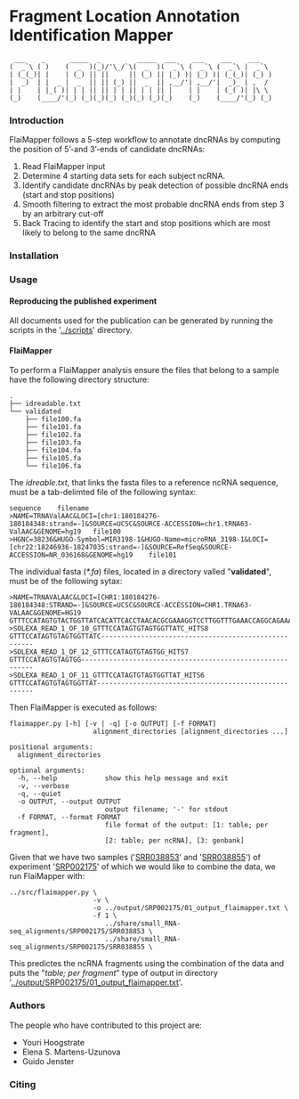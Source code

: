 # Fragment Location Annotation Identification Mapper #

	 ___    _      _____  _         _____  ___    ___    ___    ___   
	(  _`\ ( )    (  _  )(_)/'\_/`\(  _  )(  _`\ (  _`\ (  _`\ |  _`\ 
	| (_(_)| |    | (_) || ||     || (_) || |_) )| |_) )| (_(_)| (_) )
	|  _)  | |  _ |  _  || || (_) ||  _  || ,__/'| ,__/'|  _)_ | ,  / 
	| |    | |_( )| | | || || | | || | | || |    | |    | (_( )| |\ \ 
	(_)    (____/'(_) (_)(_)(_) (_)(_) (_)(_)    (_)    (____/'(_) (_)

### Introduction ###
FlaiMapper follows a 5-step workflow to annotate dncRNAs by computing the position of 5’-and 3’-ends of candidate dncRNAs:

1. Read FlaiMapper input
2. Determine 4 starting data sets for each subject ncRNA.
3. Identify candidate dncRNAs by peak detection of possible dncRNA ends (start and stop positions)
4. Smooth filtering to extract the most probable dncRNA ends from step 3 by an arbitrary cut-off
5. Back Tracing to identify the start and stop positions which are most likely to belong to the same dncRNA

### Installation ###

### Usage ###
#### Reproducing the published experiment ####
All documents used for the publication can be generated by running the scripts
in the '[../scripts](https://github.com/yhoogstrate/flaimapper/tree/master/scripts/)' directory.

#### FlaiMapper ####
To perform a FlaiMapper analysis ensure the files that belong to a sample have the following directory structure:

	.
	├── idreadable.txt
	└── validated
	    ├── file100.fa
	    ├── file101.fa
	    ├── file102.fa
	    ├── file103.fa
	    ├── file104.fa
	    ├── file105.fa
	    └── file106.fa

The _idreable.txt_, that links the fasta files to a reference ncRNA sequence, must be a tab-delimted file of the following syntax:

	sequence	filename
	>NAME=TRNAValAAC&LOCI=[chr1:180184276-180184348:strand=-]&SOURCE=UCSC&SOURCE-ACCESSION=chr1.tRNA63-ValAAC&GENOME=hg19	file100
	>HGNC=38236&HUGO-Symbol=MIR3198-1&HUGO-Name=microRNA_3198-1&LOCI=[chr22:18246936-18247035:strand=-]&SOURCE=RefSeq&SOURCE-ACCESSION=NR_036168&GENOME=hg19	file101

The individual fasta (_*.fa_) files, located in a directory valled "**validated**", must be of the following sytax:

	>NAME=TRNAVALAAC&LOCI=[CHR1:180184276-180184348:STRAND=-]&SOURCE=UCSC&SOURCE-ACCESSION=CHR1.TRNA63-VALAAC&GENOME=HG19
	GTTTCCATAGTGTACTGGTTATCACATTCACCTAACACGCGAAAGGTCCTTGGTTTGAAACCAGGCAGAAACACCA
	>SOLEXA_READ_1_OF_10_GTTTCCATAGTGTAGTGGTTATC_HITS8
	GTTTCCATAGTGTAGTGGTTATC-----------------------------------------------------
	>SOLEXA_READ_1_OF_12_GTTTCCATAGTGTAGTGG_HITS7
	GTTTCCATAGTGTAGTGG----------------------------------------------------------
	>SOLEXA_READ_1_OF_11_GTTTCCATAGTGTAGTGGTTAT_HITS6
	GTTTCCATAGTGTAGTGGTTAT------------------------------------------------------

Then FlaiMapper is executed as follows:

	flaimapper.py [-h] [-v | -q] [-o OUTPUT] [-f FORMAT]
	                     alignment_directories [alignment_directories ...]
	
	positional arguments:
	  alignment_directories
	
	optional arguments:
	  -h, --help            show this help message and exit
	  -v, --verbose
	  -q, --quiet
	  -o OUTPUT, --output OUTPUT
	                        output filename; '-' for stdout
	  -f FORMAT, --format FORMAT
	                        file format of the output: [1: table; per fragment],
	                        [2: table; per ncRNA], [3: genbank]

Given that we have two samples ('[SRR038853](https://github.com/yhoogstrate/flaimapper/tree/master/share/small_RNA-seq_alignments/SRP002175/SRR038853)' and '[SRR038855](https://github.com/yhoogstrate/flaimapper/tree/master/share/small_RNA-seq_alignments/SRP002175/SRR038855)') of experiment '[SRP002175](https://github.com/yhoogstrate/flaimapper/tree/master/share/small_RNA-seq_alignments/SRP002175)' of which we would like to combine the data, we run FlaiMapper with:

	../src/flaimapper.py \
	                     -v \
	                     -o ../output/SRP002175/01_output_flaimapper.txt \
	                     -f 1 \
	                        ../share/small_RNA-seq_alignments/SRP002175/SRR038853 \
	                        ../share/small_RNA-seq_alignments/SRP002175/SRR038855 \

This predictes the ncRNA fragments using the combination of the data and puts the "_table; per fragment_" type of output in directory '[../output/SRP002175/01_output_flaimapper.txt](https://github.com/yhoogstrate/flaimapper/output/SRP002175/01_output_flaimapper.txt)'.

### Authors ###
The people who have contributed to this project are:

 - Youri Hoogstrate
 - Elena S. Martens-Uzunova
 - Guido Jenster

### Citing ###

